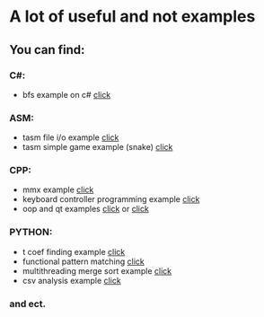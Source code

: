# A lot of useful and not examples
## You can find:
### C#:
- bfs example on c# [click](https://github.com/L1ttl3S1st3r/MyLittleProjects/blob/master/Csharp/KnightWay.cs)
### ASM:
- tasm file i/o example [click](https://github.com/L1ttl3S1st3r/MyLittleProjects/blob/master/asm/lab5.asm)
- tasm simple game example (snake) [click](https://github.com/L1ttl3S1st3r/MyLittleProjects/blob/master/asm/game.asm)
### CPP:
- mmx example [click](https://github.com/L1ttl3S1st3r/MyLittleProjects/tree/master/c-cpp/apklab2)
- keyboard controller programming example [click](https://github.com/L1ttl3S1st3r/MyLittleProjects/tree/master/c-cpp/apklab6)
- oop and qt examples [click](https://github.com/L1ttl3S1st3r/MyLittleProjects/tree/master/c-cpp/lab3and4) or [click](https://github.com/L1ttl3S1st3r/MyLittleProjects/tree/master/c-cpp/lab5) 
### PYTHON:
- t coef finding example [click](https://github.com/L1ttl3S1st3r/MyLittleProjects/blob/master/python/statistics/t.py)
- functional pattern matching [click](https://github.com/L1ttl3S1st3r/MyLittleProjects/blob/master/python/functional/functional.py)
- multithreading merge sort example [click](https://github.com/L1ttl3S1st3r/MyLittleProjects/tree/master/python/sorter)
- csv analysis example [click](https://github.com/L1ttl3S1st3r/MyLittleProjects/blob/master/python/csv_analysis_example/csv_analysis_example.py)
### and ect.
